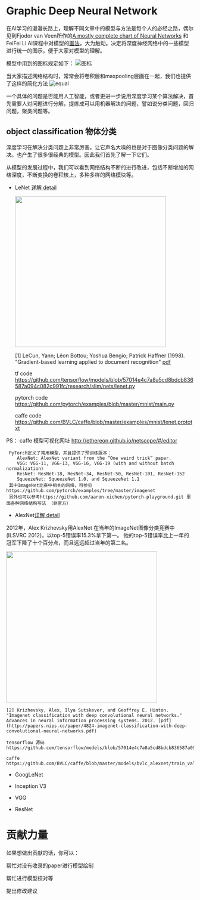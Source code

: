 # Graphic Deep Neural Network
在AI学习的漫漫长路上，理解不同文章中的模型与方法是每个人的必经之路，偶尔见到Fjodor van Veen所作的[A mostly complete chart of Neural Networks](http://www.asimovinstitute.org/wp-content/uploads/2016/09/neuralnetworks.png) 和 FeiFei Li AI课程中对模型的[画法](https://github.com/weslynn/graphic-deep-neural-network/blob/master/pic/feifei.png)，大为触动。决定将深度神经网络中的一些模型 进行统一的图示，便于大家对模型的理解。


模型中用到的图标规定如下：
![图标](https://github.com/weslynn/graphic-deep-neural-network/blob/master/pic/cellsreadme.png)

当大家描述网络结构时，常常会将卷积层和maxpooling层画在一起，我们也提供了这样的简化方法
![equal](https://github.com/weslynn/graphic-deep-neural-network/blob/master/pic/equal.png)

一个具体的问题是否能用人工智能，或者更进一步说用深度学习某个算法解决，首先需要人对问题进行分解，提炼成可以用机器解决的问题，譬如说分类问题，回归问题，聚类问题等。


## object classification 物体分类

深度学习在解决分类问题上非常厉害。让它声名大噪的也是对于图像分类问题的解决。也产生了很多很经典的模型。因此我们首先了解一下它们。

从模型的发展过程中，我们可以看到网络结构不断的进行改进，包括不断增加的网络深度，不断变换的卷积核上，多种多样的网络模块等。

* LeNet [详解 detail](https://github.com/weslynn/graphic-deep-neural-network/blob/master/object%20classification%20%E7%89%A9%E4%BD%93%E5%88%86%E7%B1%BB/LeNet.md)

    <img src="https://github.com/weslynn/graphic-deep-neural-network/blob/master/pic/lenet.png" width="405">


    [1] LeCun, Yann; Léon Bottou; Yoshua Bengio; Patrick Haffner (1998). "Gradient-based learning applied to document recognition" [pdf](http://yann.lecun.com/exdb/publis/pdf/lecun-01a.pdf)

	tf code  https://github.com/tensorflow/models/blob/57014e4c7a8a5cd8bdcb836587a094c082c991fc/research/slim/nets/lenet.py

	pytorch code  https://github.com/pytorch/examples/blob/master/mnist/main.py

	caffe code  https://github.com/BVLC/caffe/blob/master/examples/mnist/lenet.prototxt

PS： caffe 模型可视化网址 http://ethereon.github.io/netscope/#/editor
 
     PyTorch定义了常用模型，并且提供了预训练版本：
		AlexNet: AlexNet variant from the “One weird trick” paper.
		VGG: VGG-11, VGG-13, VGG-16, VGG-19 (with and without batch normalization)
		ResNet: ResNet-18, ResNet-34, ResNet-50, ResNet-101, ResNet-152
		SqueezeNet: SqueezeNet 1.0, and SqueezeNet 1.1
     其中ImageNet比赛中相关的网络，可参见 https://github.com/pytorch/examples/tree/master/imagenet 
     另外也可以参考https://github.com/aaron-xichen/pytorch-playground.git 里面各种网络结构写法 （非官方）

* AlexNet[详解 detail](https://github.com/weslynn/graphic-deep-neural-network/blob/master/object%20classification%20%E7%89%A9%E4%BD%93%E5%88%86%E7%B1%BB/AlexNet.md)

2012年，Alex Krizhevsky用AlexNet 在当年的ImageNet图像分类竞赛中(ILSVRC 2012)，以top-5错误率15.3%拿下第一。 他的top-5错误率比上一年的冠军下降了十个百分点，而且远远超过当年的第二名。

 <img src="https://github.com/weslynn/graphic-deep-neural-network/blob/master/pic/alexnet.png" width="405">

    [2] Krizhevsky, Alex, Ilya Sutskever, and Geoffrey E. Hinton. "Imagenet classification with deep convolutional neural networks." Advances in neural information processing systems. 2012. [pdf](http://papers.nips.cc/paper/4824-imagenet-classification-with-deep-convolutional-neural-networks.pdf)

	tensorflow 源码 https://github.com/tensorflow/models/blob/57014e4c7a8a5cd8bdcb836587a094c082c991fc/research/slim/nets/alexnet.py

	caffe https://github.com/BVLC/caffe/blob/master/models/bvlc_alexnet/train_val.prototxt

* GoogLeNet

* Inception V3

* VGG

* ResNet







# 贡献力量

如果想做出贡献的话，你可以：

帮忙对没有收录的paper进行模型绘制

帮忙进行模型校对等

提出修改建议


